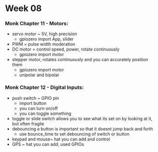 # Week 08

### Monk Chapter 11 - Motors:
- servo motor ~ 5V, high precision
  - gpiozero import App, slider 
- PWM = pulse width moderation
- DC motor = control speed, power, rotate continuously
  -  gpiozero import motor 
- stepper motor, rotates continuously and you can accurately position them
  -  gpiozero import motor 
  - unipolar and bipolar


### Monk Chapter 12 - Digital Inputs:
- push switch ~ GPIO pin
  - import button
  - you can turn on/off
  - you can toggle something
- toggle or slide switch allows you to see what its set on by looking at it, but often fragile
- debouncing a button is important so that it doesnt jump back and forth
  - use bounce_time to set debouncing of switch or button
- keypad and mouse~ hat you can add and control
- GPS ~ hat you can add, used GPIOs
